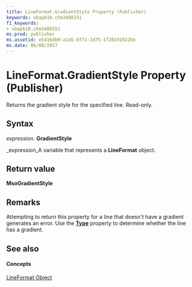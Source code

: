 ```yaml
---
title: LineFormat.GradientStyle Property (Publisher)
keywords: vbapb10.chm3408151
f1_keywords:
- vbapb10.chm3408151
ms.prod: publisher
ms.assetid: e5416db9-a145-8f71-2d75-1720191922bb
ms.date: 06/08/2017
---
```



# LineFormat.GradientStyle Property (Publisher)

Returns the gradient style for the specified line. Read-only.


## Syntax

 _expression_. **GradientStyle**

 _expression_A variable that represents a **LineFormat** object.


## Return value

 **MsoGradientStyle**


## Remarks

Attempting to return this property for a line that doesn't have a gradient generates an error. Use the **[Type](lineformat-type-property-publisher.md)** property to determine whether the line has a gradient.


## See also


#### Concepts


 [LineFormat Object](lineformat-object-publisher.md)


